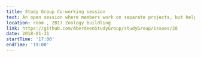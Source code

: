 ```yaml
---
title: Study Group Co-working session
text: An open session where members work on separate projects, but help each other with problems and questions, and share successes.
location: room , ZB17 Zoology buildling
link: https://github.com/AberdeenStudyGroup/studyGroup/issues/28
date: 2018-01-31
startTime: '17:00'
endTime: '19:00'
---
```

